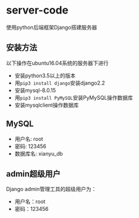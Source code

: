 # server-code
使用python后端框架Django搭建服务器

## 安装方法
以下操作在ubuntu16.04系统的服务器下进行

- 安装python3.5以上的版本
- 用`pip3 install django`安装django2.2
- 安装mysql-8.0.15
- 用`pip3 install PyMySQL`安装PyMySQL操作数据库
- 安装mysqlclient操作数据库

## MySQL

* 用户名: root
* 密码: 123456
* 数据库名: xianyu_db



## admin超级用户
Django admin管理工具的超级用户为：
- 用户名：root
- 密码：123456
